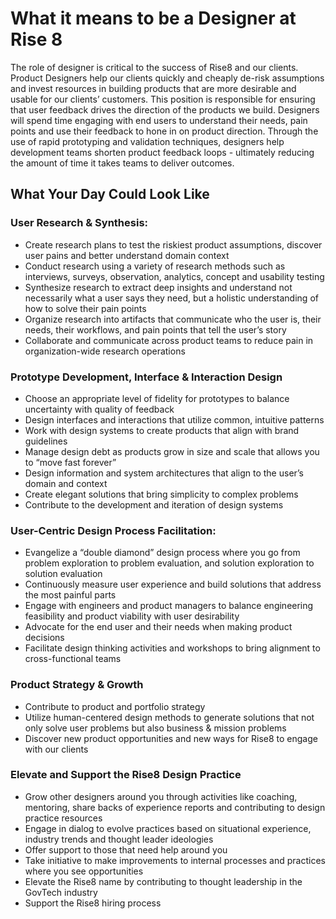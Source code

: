 # What it means to be a Designer at Rise 8
The role of designer is critical to the success of Rise8 and our clients. Product Designers help our clients quickly and cheaply de-risk assumptions and invest resources in building products that are more desirable and usable for our clients’ customers. This position is responsible for ensuring that user feedback drives the direction of the products we build. Designers will spend time engaging with end users to understand their needs, pain points and use their feedback to hone in on product direction. Through the use of rapid prototyping and validation techniques, designers help development teams shorten product feedback loops - ultimately reducing the amount of time it takes teams to deliver outcomes.

## What Your Day Could Look Like

### User Research & Synthesis:
  * Create research plans to test the riskiest product assumptions, discover user pains and better understand domain context
  * Conduct research using a variety of research methods such as interviews, surveys, observation, analytics, concept and usability testing
  * Synthesize research to extract deep insights and understand not necessarily what a user says they need, but a holistic understanding of how to solve their pain points
  * Organize research into artifacts that communicate who the user is, their needs, their workflows, and pain points that tell the user’s story
  * Collaborate and communicate across product teams to reduce pain in organization-wide research operations

### Prototype Development, Interface & Interaction Design
  * Choose an appropriate level of fidelity for prototypes to balance uncertainty with quality of feedback
  * Design interfaces and interactions that utilize common, intuitive patterns
  * Work with design systems to create products that align with brand guidelines
  * Manage design debt as products grow in size and scale that allows you to “move fast forever”
  * Design information and system architectures that align to the user’s domain and context
  * Create elegant solutions that bring simplicity to complex problems
  * Contribute to the development and iteration of design systems

### User-Centric Design Process Facilitation:
  * Evangelize a “double diamond” design process where you go from problem exploration to problem evaluation, and solution exploration to solution evaluation
  * Continuously measure user experience and build solutions that address the most painful parts
  * Engage with engineers and product managers to balance engineering feasibility and product viability with user desirability
  * Advocate for the end user and their needs when making product decisions
  * Facilitate design thinking activities and workshops to bring alignment to cross-functional teams

### Product Strategy & Growth
  * Contribute to product and portfolio strategy
  * Utilize human-centered design methods to generate solutions that not only solve user problems but also business & mission problems
  * Discover new product opportunities and new ways for Rise8 to engage with our clients

### Elevate and Support the Rise8 Design Practice
  * Grow other designers around you through activities like coaching, mentoring, share backs of experience reports and contributing to design practice resources
  * Engage in dialog to evolve practices based on situational experience, industry trends and thought leader ideologies
  * Offer support to those that need help around you
  * Take initiative to make improvements to internal processes and practices where you see opportunities
  * Elevate the Rise8 name by contributing to thought leadership in the GovTech industry
  * Support the Rise8 hiring process
